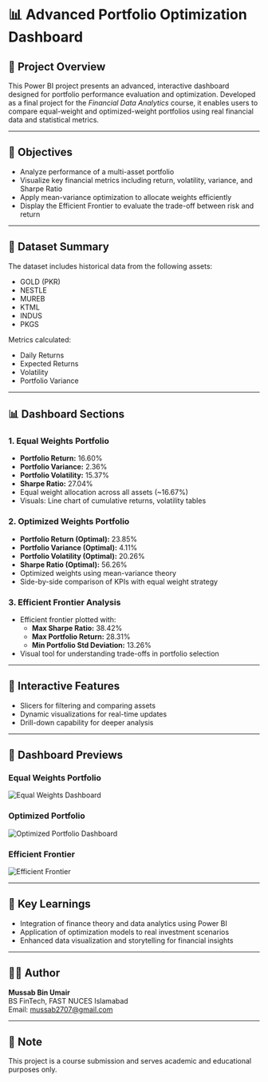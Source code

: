 # 📊 Advanced Portfolio Optimization Dashboard

## 📝 Project Overview
This Power BI project presents an advanced, interactive dashboard designed for portfolio performance evaluation and optimization. Developed as a final project for the *Financial Data Analytics* course, it enables users to compare equal-weight and optimized-weight portfolios using real financial data and statistical metrics.

---

## 🎯 Objectives
- Analyze performance of a multi-asset portfolio
- Visualize key financial metrics including return, volatility, variance, and Sharpe Ratio
- Apply mean-variance optimization to allocate weights efficiently
- Display the Efficient Frontier to evaluate the trade-off between risk and return

---

## 📁 Dataset Summary
The dataset includes historical data from the following assets:
- GOLD (PKR)
- NESTLE
- MUREB
- KTML
- INDUS
- PKGS

Metrics calculated:
- Daily Returns
- Expected Returns
- Volatility
- Portfolio Variance

---

## 📊 Dashboard Sections

### 1. Equal Weights Portfolio
- **Portfolio Return:** 16.60%
- **Portfolio Variance:** 2.36%
- **Portfolio Volatility:** 15.37%
- **Sharpe Ratio:** 27.04%
- Equal weight allocation across all assets (~16.67%)
- Visuals: Line chart of cumulative returns, volatility tables

### 2. Optimized Weights Portfolio
- **Portfolio Return (Optimal):** 23.85%
- **Portfolio Variance (Optimal):** 4.11%
- **Portfolio Volatility (Optimal):** 20.26%
- **Sharpe Ratio (Optimal):** 56.26%
- Optimized weights using mean-variance theory
- Side-by-side comparison of KPIs with equal weight strategy

### 3. Efficient Frontier Analysis
- Efficient frontier plotted with:
  - **Max Sharpe Ratio:** 38.42%
  - **Max Portfolio Return:** 28.31%
  - **Min Portfolio Std Deviation:** 13.26%
- Visual tool for understanding trade-offs in portfolio selection

---

## 🧩 Interactive Features
- Slicers for filtering and comparing assets
- Dynamic visualizations for real-time updates
- Drill-down capability for deeper analysis

---

## 📸 Dashboard Previews

### Equal Weights Portfolio
![Equal Weights Dashboard](Equal-Weights.png)

### Optimized Portfolio
![Optimized Portfolio Dashboard](Optimized-Portfolio.png)

### Efficient Frontier
![Efficient Frontier](Efficient-Frontier.png)

---

## 🧠 Key Learnings
- Integration of finance theory and data analytics using Power BI
- Application of optimization models to real investment scenarios
- Enhanced data visualization and storytelling for financial insights

---

## 👨‍💻 Author
**Mussab Bin Umair**  
BS FinTech, FAST NUCES Islamabad  
Email: mussab2707@gmail.com  

---

## 📌 Note
This project is a course submission and serves academic and educational purposes only.

